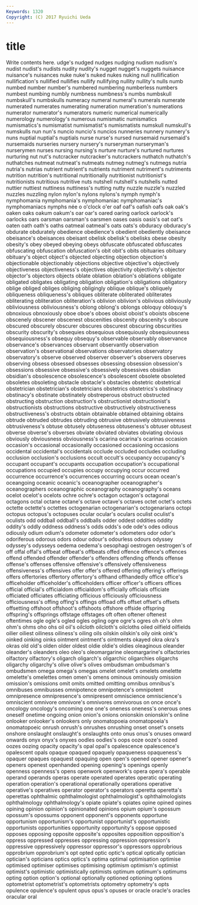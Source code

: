 ```yaml
---
Keywords: 1320 
Copyright: (C) 2017 Ryuichi Ueda
---
```


# title

Write contents here.
udge's nudged
nudges nudging nudism nudism's nudist nudist's nudists nudity nudity's nugget
nugget's nuggets nuisance nuisance's nuisances nuke nuke's nuked nukes nuking
null nullification nullification's nullified nullifies nullify nullifying nullity nullity's nulls
numb numbed number number's numbered numbering numberless numbers numbest numbing
numbly numbness numbness's numbs numbskull numbskull's numbskulls numeracy numeral numeral's
numerals numerate numerated numerates numerating numeration numeration's numerations numerator numerator's
numerators numeric numerical numerically numerology numerology's numerous numismatic numismatics numismatics's
numismatist numismatist's numismatists numskull numskull's numskulls nun nun's nuncio nuncio's
nuncios nunneries nunnery nunnery's nuns nuptial nuptial's nuptials nurse nurse's
nursed nursemaid nursemaid's nursemaids nurseries nursery nursery's nurseryman nurseryman's nurserymen
nurses nursing nursing's nurture nurture's nurtured nurtures nurturing nut nut's
nutcracker nutcracker's nutcrackers nuthatch nuthatch's nuthatches nutmeat nutmeat's nutmeats nutmeg
nutmeg's nutmegs nutria nutria's nutrias nutrient nutrient's nutrients nutriment nutriment's
nutriments nutrition nutrition's nutritional nutritionally nutritionist nutritionist's nutritionists nutritious nutritive
nuts nutshell nutshell's nutshells nutted nuttier nuttiest nuttiness nuttiness's nutting
nutty nuzzle nuzzle's nuzzled nuzzles nuzzling nylon nylon's nylons nylons's
nymph nymph's nymphomania nymphomania's nymphomaniac nymphomaniac's nymphomaniacs nymphs née o
o'clock o'er oaf oaf's oafish oafs oak oak's oaken oaks
oakum oakum's oar oar's oared oaring oarlock oarlock's oarlocks oars
oarsman oarsman's oarsmen oases oasis oasis's oat oat's oaten oath
oath's oaths oatmeal oatmeal's oats oats's obduracy obduracy's obdurate obdurately
obedience obedience's obedient obediently obeisance obeisance's obeisances obeisant obelisk obelisk's
obelisks obese obesity obesity's obey obeyed obeying obeys obfuscate obfuscated
obfuscates obfuscating obfuscation obfuscation's obit obit's obits obituaries obituary obituary's
object object's objected objecting objection objection's objectionable objectionably objections objective
objective's objectively objectiveness objectiveness's objectives objectivity objectivity's objector objector's objectors
objects oblate oblation oblation's oblations obligate obligated obligates obligating obligation
obligation's obligations obligatory oblige obliged obliges obliging obligingly oblique oblique's
obliquely obliqueness obliqueness's obliques obliterate obliterated obliterates obliterating obliteration obliteration's
oblivion oblivion's oblivious obliviously obliviousness obliviousness's oblong oblong's oblongs obloquy
obloquy's obnoxious obnoxiously oboe oboe's oboes oboist oboist's oboists obscene
obscenely obscener obscenest obscenities obscenity obscenity's obscure obscured obscurely obscurer
obscures obscurest obscuring obscurities obscurity obscurity's obsequies obsequious obsequiously obsequiousness
obsequiousness's obsequy obsequy's observable observably observance observance's observances observant observantly
observation observation's observational observations observatories observatory observatory's observe observed observer
observer's observers observes observing obsess obsessed obsesses obsessing obsession obsession's
obsessions obsessive obsessive's obsessively obsessives obsidian obsidian's obsolescence obsolescence's obsolescent
obsolete obsoleted obsoletes obsoleting obstacle obstacle's obstacles obstetric obstetrical obstetrician
obstetrician's obstetricians obstetrics obstetrics's obstinacy obstinacy's obstinate obstinately obstreperous obstruct
obstructed obstructing obstruction obstruction's obstructionist obstructionist's obstructionists obstructions obstructive obstructively
obstructiveness obstructiveness's obstructs obtain obtainable obtained obtaining obtains obtrude obtruded
obtrudes obtruding obtrusive obtrusively obtrusiveness obtrusiveness's obtuse obtusely obtuseness obtuseness's
obtuser obtusest obverse obverse's obverses obviate obviated obviates obviating obvious
obviously obviousness obviousness's ocarina ocarina's ocarinas occasion occasion's occasional occasionally
occasioned occasioning occasions occidental occidental's occidentals occlude occluded occludes occluding
occlusion occlusion's occlusions occult occult's occupancy occupancy's occupant occupant's occupants
occupation occupation's occupational occupations occupied occupies occupy occupying occur occurred
occurrence occurrence's occurrences occurring occurs ocean ocean's oceangoing oceanic oceanic's
oceanographer oceanographer's oceanographers oceanographic oceanography oceanography's oceans ocelot ocelot's ocelots
ochre ochre's octagon octagon's octagonal octagons octal octane octane's octave
octave's octaves octet octet's octets octette octette's octettes octogenarian octogenarian's
octogenarians octopi octopus octopus's octopuses ocular ocular's oculars oculist oculist's
oculists odd oddball oddball's oddballs odder oddest oddities oddity oddity's
oddly oddness oddness's odds odds's ode ode's odes odious odiously
odium odium's odometer odometer's odometers odor odor's odoriferous odorous odors
odour odour's odourless odours odyssey odyssey's odysseys oedema oedema's oesophagi
oestrogen oestrogen's of off offal offal's offbeat offbeat's offbeats offed
offence offence's offences offend offended offender offender's offenders offending offends
offense offense's offenses offensive offensive's offensively offensiveness offensiveness's offensives offer
offer's offered offering offering's offerings offers offertories offertory offertory's offhand
offhandedly office office's officeholder officeholder's officeholders officer officer's officers offices
official official's officialdom officialdom's officially officials officiate officiated officiates officiating
officious officiously officiousness officiousness's offing offing's offings offload offs offset
offset's offsets offsetting offshoot offshoot's offshoots offshore offside offspring offspring's
offsprings offstage offstages oft often oftener oftenest oftentimes ogle ogle's
ogled ogles ogling ogre ogre's ogres oh oh's ohm ohm's
ohms oho ohs oil oil's oilcloth oilcloth's oilcloths oiled oilfield
oilfields oilier oiliest oiliness oiliness's oiling oils oilskin oilskin's oily
oink oink's oinked oinking oinks ointment ointment's ointments okayed okra
okra's okras old old's olden older oldest oldie oldie's oldies
oleaginous oleander oleander's oleanders oleo oleo's oleomargarine oleomargarine's olfactories olfactory
olfactory's oligarch oligarch's oligarchic oligarchies oligarchs oligarchy oligarchy's olive olive's
olives ombudsman ombudsman's ombudsmen omega omega's omegas omelet omelet's omelets
omelette omelette's omelettes omen omen's omens ominous ominously omission omission's
omissions omit omits omitted omitting omnibus omnibus's omnibuses omnibusses omnipotence
omnipotence's omnipotent omnipresence omnipresence's omnipresent omniscience omniscience's omniscient omnivore omnivore's
omnivores omnivorous on once once's oncology oncology's oncoming one one's
oneness oneness's onerous ones oneself onetime ongoing onion onion's onions
onionskin onionskin's online onlooker onlooker's onlookers only onomatopoeia onomatopoeia's onomatopoeic
onrush onrush's onrushes onrushing onset onset's onsets onshore onslaught onslaught's
onslaughts onto onus onus's onuses onward onwards onyx onyx's onyxes
oodles oodles's oops ooze ooze's oozed oozes oozing opacity opacity's
opal opal's opalescence opalescence's opalescent opals opaque opaqued opaquely opaqueness
opaqueness's opaquer opaques opaquest opaquing open open's opened opener opener's
openers openest openhanded opening opening's openings openly openness openness's opens
openwork openwork's opera opera's operable operand operands operas operate operated
operates operatic operating operation operation's operational operationally operations operative operative's
operatives operator operator's operators operetta operetta's operettas ophthalmic ophthalmologist ophthalmologist's
ophthalmologists ophthalmology ophthalmology's opiate opiate's opiates opine opined opines opining
opinion opinion's opinionated opinions opium opium's opossum opossum's opossums opponent
opponent's opponents opportune opportunism opportunism's opportunist opportunist's opportunistic opportunists opportunities
opportunity opportunity's oppose opposed opposes opposing opposite opposite's opposites opposition
opposition's oppress oppressed oppresses oppressing oppression oppression's oppressive oppressively oppressor
oppressor's oppressors opprobrious opprobrium opprobrium's opt opted optic optic's optical
optically optician optician's opticians optics optics's optima optimal optimisation optimise
optimised optimiser optimises optimising optimism optimism's optimist optimist's optimistic optimistically
optimists optimum optimum's optimums opting option option's optional optionally optioned
optioning options optometrist optometrist's optometrists optometry optometry's opts opulence opulence's
opulent opus opus's opuses or oracle oracle's oracles oracular oral
